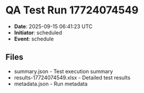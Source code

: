 # QA Test Run 17724074549

- **Date**: 2025-09-15 06:41:23 UTC
- **Initiator**: scheduled
- **Event**: schedule

## Files
- summary.json - Test execution summary
- results-17724074549.xlsx - Detailed test results
- metadata.json - Run metadata
